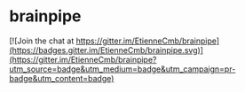 # brainpipe

[![Join the chat at https://gitter.im/EtienneCmb/brainpipe](https://badges.gitter.im/EtienneCmb/brainpipe.svg)](https://gitter.im/EtienneCmb/brainpipe?utm_source=badge&utm_medium=badge&utm_campaign=pr-badge&utm_content=badge)